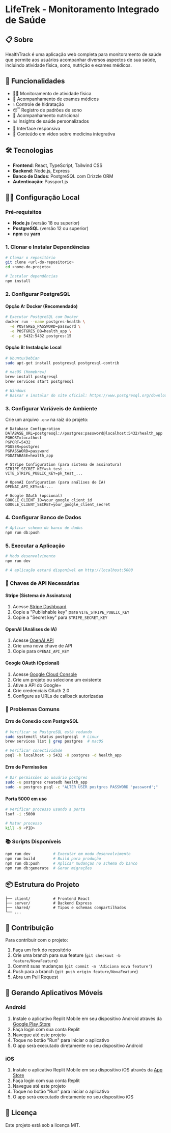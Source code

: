 
# LifeTrek - Monitoramento Integrado de Saúde

## 📋 Sobre

HealthTrack é uma aplicação web completa para monitoramento de saúde que permite aos usuários acompanhar diversos aspectos de sua saúde, incluindo atividade física, sono, nutrição e exames médicos.

## 🚀 Funcionalidades

- 🏃‍♂️ Monitoramento de atividade física
- 💊 Acompanhamento de exames médicos
- 💧 Controle de hidratação
- 😴 Registro de padrões de sono
- 🥗 Acompanhamento nutricional
- 📊 Insights de saúde personalizados
- 📱 Interface responsiva
- 🎥 Conteúdo em vídeo sobre medicina integrativa

## 🛠️ Tecnologias

- **Frontend**: React, TypeScript, Tailwind CSS
- **Backend**: Node.js, Express
- **Banco de Dados**: PostgreSQL com Drizzle ORM
- **Autenticação**: Passport.js

## 🏃‍♂️ Configuração Local

### Pré-requisitos

- **Node.js** (versão 18 ou superior)
- **PostgreSQL** (versão 12 ou superior)
- **npm** ou **yarn**

### 1. Clonar e Instalar Dependências

```bash
# Clonar o repositório
git clone <url-do-repositorio>
cd <nome-do-projeto>

# Instalar dependências
npm install
```

### 2. Configurar PostgreSQL

#### Opção A: Docker (Recomendado)
```bash
# Executar PostgreSQL com Docker
docker run --name postgres-health \
  -e POSTGRES_PASSWORD=password \
  -e POSTGRES_DB=health_app \
  -d -p 5432:5432 postgres:15
```

#### Opção B: Instalação Local
```bash
# Ubuntu/Debian
sudo apt-get install postgresql postgresql-contrib

# macOS (Homebrew)
brew install postgresql
brew services start postgresql

# Windows
# Baixar e instalar do site oficial: https://www.postgresql.org/download/windows/
```

### 3. Configurar Variáveis de Ambiente

Crie um arquivo `.env` na raiz do projeto:

```env
# Database Configuration
DATABASE_URL=postgresql://postgres:password@localhost:5432/health_app
PGHOST=localhost
PGPORT=5432
PGUSER=postgres
PGPASSWORD=password
PGDATABASE=health_app

# Stripe Configuration (para sistema de assinatura)
STRIPE_SECRET_KEY=sk_test_...
VITE_STRIPE_PUBLIC_KEY=pk_test_...

# OpenAI Configuration (para análises de IA)
OPENAI_API_KEY=sk-...

# Google OAuth (opcional)
GOOGLE_CLIENT_ID=your_google_client_id
GOOGLE_CLIENT_SECRET=your_google_client_secret
```

### 4. Configurar Banco de Dados

```bash
# Aplicar schema do banco de dados
npm run db:push
```

### 5. Executar a Aplicação

```bash
# Modo desenvolvimento
npm run dev

# A aplicação estará disponível em http://localhost:5000
```

### 🔑 Chaves de API Necessárias

#### Stripe (Sistema de Assinatura)
1. Acesse [Stripe Dashboard](https://dashboard.stripe.com/apikeys)
2. Copie a "Publishable key" para `VITE_STRIPE_PUBLIC_KEY`
3. Copie a "Secret key" para `STRIPE_SECRET_KEY`

#### OpenAI (Análises de IA)
1. Acesse [OpenAI API](https://platform.openai.com/api-keys)
2. Crie uma nova chave de API
3. Copie para `OPENAI_API_KEY`

#### Google OAuth (Opcional)
1. Acesse [Google Cloud Console](https://console.cloud.google.com/)
2. Crie um projeto ou selecione um existente
3. Ative a API do Google+
4. Crie credenciais OAuth 2.0
5. Configure as URLs de callback autorizadas

### 🚨 Problemas Comuns

#### Erro de Conexão com PostgreSQL
```bash
# Verificar se PostgreSQL está rodando
sudo systemctl status postgresql  # Linux
brew services list | grep postgres  # macOS

# Verificar conectividade
psql -h localhost -p 5432 -U postgres -d health_app
```

#### Erro de Permissões
```bash
# Dar permissões ao usuário postgres
sudo -u postgres createdb health_app
sudo -u postgres psql -c "ALTER USER postgres PASSWORD 'password';"
```

#### Porta 5000 em uso
```bash
# Verificar processo usando a porta
lsof -i :5000

# Matar processo
kill -9 <PID>
```

### 📚 Scripts Disponíveis

```bash
npm run dev          # Executar em modo desenvolvimento
npm run build        # Build para produção
npm run db:push      # Aplicar mudanças no schema do banco
npm run db:generate  # Gerar migrações
```

## 📦 Estrutura do Projeto

```
├── client/          # Frontend React
├── server/          # Backend Express
├── shared/          # Tipos e schemas compartilhados
└── ...
```

## 👥 Contribuição

Para contribuir com o projeto:

1. Faça um fork do repositório
2. Crie uma branch para sua feature (`git checkout -b feature/NovaFeature`)
3. Commit suas mudanças (`git commit -m 'Adiciona nova feature'`)
4. Push para a branch (`git push origin feature/NovaFeature`)
5. Abra um Pull Request

## 📱 Gerando Aplicativos Móveis

### Android

1. Instale o aplicativo Replit Mobile em seu dispositivo Android através da [Google Play Store](https://play.google.com/store/apps/details?id=com.replit.mobile)
2. Faça login com sua conta Replit
3. Navegue até este projeto
4. Toque no botão "Run" para iniciar o aplicativo
5. O app será executado diretamente no seu dispositivo Android

### iOS

1. Instale o aplicativo Replit Mobile em seu dispositivo iOS através da [App Store](https://apps.apple.com/us/app/replit-mobile/id1614022293)
2. Faça login com sua conta Replit
3. Navegue até este projeto
4. Toque no botão "Run" para iniciar o aplicativo
5. O app será executado diretamente no seu dispositivo iOS

## 📄 Licença

Este projeto está sob a licença MIT.
